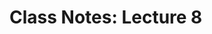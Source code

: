 <!-- TITLE: EECS 368 -->
<!-- SUBTITLE: Notes for EECS 368: Programming Language Paradigms -->

# Class Notes: Lecture 8